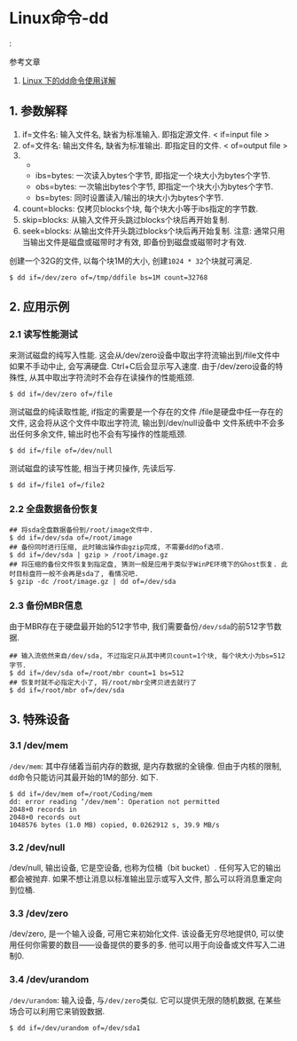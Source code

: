 # Linux命令-dd

<!tags!>: <!linux命令!>

参考文章

1. [Linux 下的dd命令使用详解](https://linux.cn/article-1429-1.html)

## 1. 参数解释

1. if=文件名: 输入文件名, 缺省为标准输入. 即指定源文件. < if=input file >
2. of=文件名: 输出文件名, 缺省为标准输出. 即指定目的文件. < of=output file >
3. -
    - ibs=bytes: 一次读入bytes个字节, 即指定一个块大小为bytes个字节. 
    - obs=bytes: 一次输出bytes个字节, 即指定一个块大小为bytes个字节. 
    - bs=bytes: 同时设置读入/输出的块大小为bytes个字节. 
4. count=blocks: 仅拷贝blocks个块, 每个块大小等于ibs指定的字节数. 
5. skip=blocks: 从输入文件开头跳过blocks个块后再开始复制. 
6. seek=blocks: 从输出文件开头跳过blocks个块后再开始复制. 注意: 通常只用当输出文件是磁盘或磁带时才有效, 即备份到磁盘或磁带时才有效. 

创建一个32G的文件, 以每个块1M的大小, 创建`1024 * 32`个块就可满足. 

```
$ dd if=/dev/zero of=/tmp/ddfile bs=1M count=32768
```

## 2. 应用示例

### 2.1 读写性能测试

来测试磁盘的纯写入性能. 这会从/dev/zero设备中取出字符流输出到/file文件中
如果不手动中止, 会写满硬盘. Ctrl+C后会显示写入速度.
由于/dev/zero设备的特殊性, 从其中取出字符流时不会存在读操作的性能瓶颈.

```
$ dd if=/dev/zero of=/file 
```

测试磁盘的纯读取性能, if指定的需要是一个存在的文件
/file是硬盘中任一存在的文件, 这会将从这个文件中取出字符流, 输出到/dev/null设备中
文件系统中不会多出任何多余文件, 输出时也不会有写操作的性能瓶颈.

```
$ dd if=/file of=/dev/null 
```

测试磁盘的读写性能, 相当于拷贝操作, 先读后写.

```
$ dd if=/file1 of=/file2 
```

### 2.2 全盘数据备份恢复

```
## 将sda全盘数据备份到/root/image文件中.
$ dd if=/dev/sda of=/root/image
## 备份同时进行压缩, 此时输出操作由gzip完成, 不需要dd的of选项.
$ dd if=/dev/sda | gzip > /root/image.gz
## 将压缩的备份文件恢复到指定盘, 猜测一般是应用于类似于WinPE环境下的Ghost恢复. 此时目标盘符一般不会再是sda了, 看情况吧.
$ gzip -dc /root/image.gz | dd of=/dev/sda
```

### 2.3 备份MBR信息

由于MBR存在于硬盘最开始的512字节中, 我们需要备份`/dev/sda`的前512字节数据.

```
## 输入流依然来自/dev/sda, 不过指定只从其中拷贝count=1个块, 每个块大小为bs=512字节.
$ dd if=/dev/sda of=/root/mbr count=1 bs=512
## 恢复时就不必指定大小了, 将/root/mbr全拷贝进去就行了
$ dd if=/root/mbr of=/dev/sda
```

## 3. 特殊设备

### 3.1 /dev/mem

`/dev/mem`: 其中存储着当前内存的数据, 是内存数据的全镜像. 但由于内核的限制, `dd`命令只能访问其最开始的1M的部分. 如下.

```
$ dd if=/dev/mem of=/root/Coding/mem
dd: error reading ‘/dev/mem’: Operation not permitted
2048+0 records in
2048+0 records out
1048576 bytes (1.0 MB) copied, 0.0262912 s, 39.9 MB/s

```

### 3.2 /dev/null

/dev/null, 输出设备, 它是空设备, 也称为位桶（bit bucket）. 任何写入它的输出都会被抛弃. 如果不想让消息以标准输出显示或写入文件, 那么可以将消息重定向到位桶. 

### 3.3 /dev/zero

/dev/zero, 是一个输入设备, 可用它来初始化文件. 该设备无穷尽地提供0, 可以使用任何你需要的数目——设备提供的要多的多. 他可以用于向设备或文件写入二进制0. 

### 3.4 /dev/urandom

`/dev/urandom`: 输入设备, 与`/dev/zero`类似. 它可以提供无限的随机数据, 在某些场合可以利用它来销毁数据.

```
$ dd if=/dev/urandom of=/dev/sda1
```